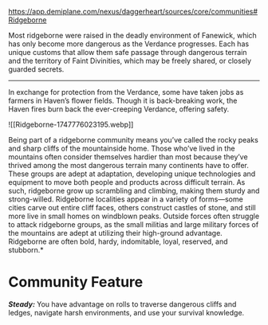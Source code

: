 https://app.demiplane.com/nexus/daggerheart/sources/core/communities#Ridgeborne

Most ridgeborne were raised in the deadly environment of Fanewick, which has only become more dangerous as the Verdance progresses. Each has unique customs that allow them safe passage through dangerous terrain and the territory of Faint Divinities, which may be freely shared, or closely guarded secrets.

---

 In exchange for protection from the Verdance, some have taken jobs as farmers in Haven’s flower fields. Though it is back-breaking work, the Haven fires burn back the ever-creeping Verdance, offering safety.

![[Ridgeborne-1747776023195.webp]]

Being part of a ridgeborne community means you’ve called the rocky peaks and sharp cliffs of the mountainside home. Those who’ve lived in the mountains often consider themselves hardier than most because they’ve thrived among the most dangerous terrain many continents have to offer. These groups are adept at adaptation, developing unique technologies and equipment to move both people and products across difficult terrain. As such, ridgeborne grow up scrambling and climbing, making them sturdy and strong-willed. Ridgeborne localities appear in a variety of forms—some cities carve out entire cliff faces, others construct castles of stone, and still more live in small homes on windblown peaks. Outside forces often struggle to attack ridgeborne groups, as the small militias and large military forces of the mountains are adept at utilizing their high-ground advantage.
Ridgeborne are often bold, hardy, indomitable, loyal, reserved, and stubborn.*

# Community Feature

***Steady:*** You have advantage on rolls to traverse dangerous cliffs and ledges, navigate harsh environments, and use your survival knowledge.
